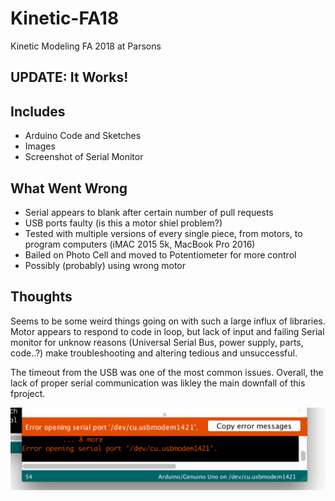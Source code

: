 # Kinetic-FA18

Kinetic Modeling FA 2018 at Parsons


## UPDATE: It Works!


## Includes

* Arduino Code and Sketches
* Images
* Screenshot of Serial Monitor

## What Went Wrong

* Serial appears to blank after certain number of pull requests
* USB ports faulty (is this a motor shiel problem?)
* Tested with multiple versions of every single piece, from motors, to program computers (iMAC 2015 5k, MacBook Pro 2016)
* Bailed on Photo Cell and moved to Potentiometer for more control
* Possibly (probably) using wrong motor


## Thoughts

Seems to be some weird things going on with such a large influx of libraries. Motor appears to respond to code in loop, but lack of input and failing Serial monitor for unknow reasons (Universal Serial Bus, power supply, parts, code..?) make troubleshooting and altering tedious and unsuccessful.

The timeout from the USB was one of the most common issues. Overall, the lack of proper serial communication was likley the main downfall of this fproject.

![alt text](https://github.com/fozzest/Kinetic-FA18/blob/master/Screen%20Shot%202018-10-17%20at%206.05.33%20PM.png)

